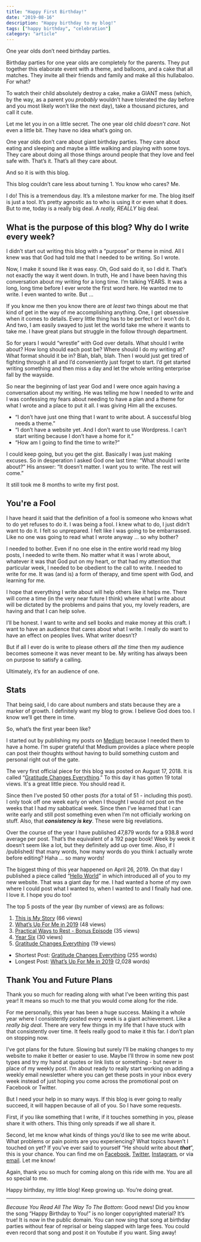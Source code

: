 ```yaml
---
title: "Happy First Birthday!"
date: "2019-08-16"
description: "Happy birthday to my blog!"
tags: ["happy birthday", "celebration"]
category: "article"
---
```


One year olds don’t need birthday parties.

Birthday parties for one year olds are completely for the parents. They put together this elaborate event with a theme, and balloons, and a cake that all matches. They invite all their friends and family and make all this hullabaloo. For what?

To watch their child absolutely destroy a cake, make a GIANT mess (which, by the way, as a parent you _probably_ wouldn’t have tolerated the day before and you most likely won’t like the next day), take a thousand pictures, and call it cute.

Let me let you in on a little secret. The one year old child _doesn’t care_. Not even a little bit. They have no idea what’s going on.

One year olds don’t care about giant birthday parties. They care about eating and sleeping and maybe a little walking and playing with some toys. They care about doing all those things around people that they love and feel safe with. That’s it. That’s all they care about.

And so it is with this blog.

This blog couldn’t care less about turning 1. You know who cares? Me.

I do! This is a tremendous day. It’s a milestone marker for me. The blog itself is just a tool. It’s pretty agnostic as to who is using it or even what it does. But to me, today is a really big deal. A _really, REALLY_ big deal.

## What is the purpose of this blog? Why do I write every week?

I didn’t start out writing this blog with a “purpose” or theme in mind. All I knew was that God had told me that I needed to be writing. So I wrote.

Now, I make it sound like it was easy. Oh, God said do it, so I did it. That’s not exactly the way it went down. In truth, He and I have been having this conversation about my writing for a long time. I’m talking YEARS. It was a long, long time before I ever wrote the first word here. He wanted me to write. I even wanted to write. But …

If you know me then you know there are _at least_ two things about me that kind of get in the way of me accomplishing anything. One, I get obsessive when it comes to details. Every little thing has to be perfect or I won’t do it. And two, I am easily swayed to just let the world take me where it wants to take me. I have great plans but struggle in the follow through department.

So for years I would “wrestle” with God over details. What should I write about? How long should each post be? Where should I do my writing at? What format should it be in? Blah, blah, blah. Then I would just get tired of fighting through it all and I’d conveniently just forget to start. I’d get started writing something and then miss a day and let the whole writing enterprise fall by the wayside.

So near the beginning of last year God and I were once again having a conversation about my writing. He was telling me how I needed to write and I was confessing my fears about needing to have a plan and a theme for what I wrote and a place to put it all. I was giving Him all the excuses.

- “I don’t have just one thing that I want to write about. A successful blog needs a theme.”
- “I don’t have a website yet. And I don’t want to use Wordpress. I can’t start writing because I don’t have a home for it.”
- “How am I going to find the time to write?”

I could keep going, but you get the gist. Basically I was just making excuses. So in desperation I asked God one last time: “What should I write about?” His answer: “It doesn’t matter. I want you to write. The rest will come.”

It still took me 8 months to write my first post.

## You're a Fool

I have heard it said that the definition of a fool is someone who knows what to do yet refuses to do it. I was being a fool. I knew what to do, I just didn’t want to do it. I felt so unprepared. I felt like I was going to be embarrassed. Like no one was going to read what I wrote anyway … so why bother?

I needed to bother. Even if no one else in the entire world read my blog posts, I needed to write them. No matter what it was I wrote about, whatever it was that God put on my heart, or that had my attention that particular week, I needed to be obedient to the call to write. I needed to write for me. It was (and is) a form of therapy, and time spent with God, and learning for me.

I hope that everything I write about will help others like it helps me. There will come a time (in the very near future I think) where what I write about will be dictated by the problems and pains that you, my lovely readers, are having and that I can help solve.

I’ll be honest. I want to write and sell books and make money at this craft. I want to have an audience that cares about what I write. I really do want to have an effect on peoples lives. What writer doesn’t?

But if all I ever do is write to please others _all the time_ then my audience becomes someone it was never meant to be. My writing has always been on purpose to satisfy a calling.

Ultimately, it’s for an audience of one.

## Stats

That being said, I do care about numbers and stats because they are a marker of growth. I definitely want my blog to grow. I believe God does too. I know we’ll get there in time.

So, what’s the first year been like?

I started out by publishing my posts on [Medium](https://medium.com/@richarddubay) because I needed them to have a home. I’m super grateful that Medium provides a place where people can post their thoughts without having to build something custom and personal right out of the gate.

The very first official piece for this blog was posted on August 17, 2018. It is called “[Gratitude Changes Everything](https://www.richarddubay.com/2018/08/17/gratitude-changes-everything/).” To this day it has gotten 19 total views. It's a great little piece. You should read it.

Since then I’ve posted 50 other posts (for a total of 51 - including this post). I only took off one week early on when I thought I would not post on the weeks that I had my sabbatical week. Since then I’ve learned that I can write early and still post something even when I’m not officially working on stuff. Also, that **_consistency is key_**. These were big revelations.

Over the course of the year I have published 47,879 words for a 938.8 word average per post. That’s the equivalent of a 192 page book! Week by week it doesn’t seem like a lot, but they definitely add up over time. Also, if I /published/ that many words, how many words do you think I actually wrote before editing? Haha … so many words!

The biggest thing of this year happened on April 26, 2019. On that day I published a piece called “[Hello World](https://www.richarddubay.com/2019/04/26/hello-world/)” in which introduced all of you to my new website. That was a giant day for me. I had wanted a home of my own where I could post what I wanted to, when I wanted to and I finally had one. I love it. I hope you do too!

The top 5 posts of the year (by number of views) are as follows:

1. [This is My Story](https://www.richarddubay.com/2018/11/09/this-is-my-story/) (66 views)
2. [What’s Up For Me in 2019](https://www.richarddubay.com/2018/12/28/whats-up-for-me-in-2019/) (48 views)
3. [Practical Ways to Rest - Bonus Episode](https://www.richarddubay.com/2019/06/14/practical-ways-to-rest-bonus/) (35 views)
4. [Year Six](https://www.richarddubay.com/2019/03/08/year-six/) (30 views)
5. [Gratitude Changes Everything](https://www.richarddubay.com/2018/08/17/gratitude-changes-everything/) (19 views)

- Shortest Post: [Gratitude Changes Everything](https://www.richarddubay.com/2018/08/17/gratitude-changes-everything/) (255 words)
- Longest Post: [What’s Up For Me in 2019](https://www.richarddubay.com/2018/12/28/whats-up-for-me-in-2019/) (2,028 words)

## Thank You and Future Plans

Thank you so much for reading along with what I’ve been writing this past year! It means so much to me that you would come along for the ride.

For me personally, this year has been a huge success. Making it a whole year where I consistently posted every week is a giant achievement. Like a _really big deal_. There are very few things in my life that I have stuck with that consistently over time. It feels really good to make it this far. I don’t plan on stopping now.

I’ve got plans for the future. Slowing but surely I’ll be making changes to my website to make it better or easier to use. Maybe I’ll throw in some new post types and try my hand at quotes or link lists or something - but never in place of my weekly post. I’m about ready to really start working on adding a weekly email newsletter where you can get these posts in your inbox every week instead of just hoping you come across the promotional post on Facebook or Twitter.

But I need your help in so many ways. If this blog is ever going to really succeed, it will happen because of all of you. So I have some requests.

First, if you like something that I write, if it touches something in you, please share it with others. This thing only spreads if we all share it.

Second, let me know what kinds of things you’d like to see me write about. What problems or pain points are you experiencing? What topics haven’t I touched on yet? If you’ve ever said to yourself “He should write about **_that_**”, this is your chance. You can find me on [Facebook](https://www.facebook.com/richarddubay), [Twitter](https://twitter.com/richarddubay), [Instagram](https://www.instagram.com/richarddubay/), or via [email](mailto:rich@richarddubay.com). Let me know!

Again, thank you so much for coming along on this ride with me. You are all so special to me.

Happy birthday, my little blog! Keep growing up. You’re doing great.

---

_Because You Read All The Way To The Bottom_: Good news! Did you know the song “Happy Birthday to You!” is no longer copyrighted material? It’s true! It is now in the public domain. You can now sing that song at birthday parties without fear of reprisal or being slapped with large fees. You could even record that song and post it on Youtube if you want. Sing away!

